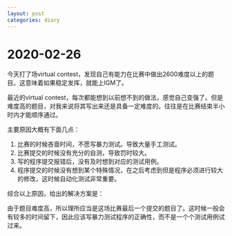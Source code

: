 ```yaml
---
layout: post
categories: diary
---
```


# 2020-02-26

今天打了场virtual contest，发现自己有能力在比赛中做出2600难度以上的题目。这意味着如果稳定发挥，就能上IGM了。

最近的virtual contest，每次都能想到以前想不到的做法，感觉自己变强了。但是难度高的题目，对我来说将其写出来还是具备一定难度的。往往是在比赛结束半小时内才能顺序通过。

主要原因大概有下面几点：

1. 比赛的时候吝啬时间，不愿写暴力测试。导致大量手工测试。
2. 比赛提交的时候没有充分的自测，导致罚时较大。
3. 写的程序提交报错后，没有及时想到对应的测试用例。
4. 程序提交的时候没有想到某个特殊情况，在之后考虑到但是程序必须进行较大的修改，这时候自动化测试非常重要。

综合以上原因，给出的解决方案是：

由于题目难度高，所以理所应当是这场比赛最后一个提交的题目了。这时候一般会有较多的时间留下，因此应该写暴力测试程序的正确性，而不是一个个测试用例试过来。

